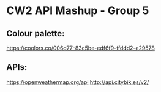 # CW2 API Mashup - Group 5

## Colour palette:
https://coolors.co/006d77-83c5be-edf6f9-ffddd2-e29578

## APIs:
https://openweathermap.org/api 
http://api.citybik.es/v2/
